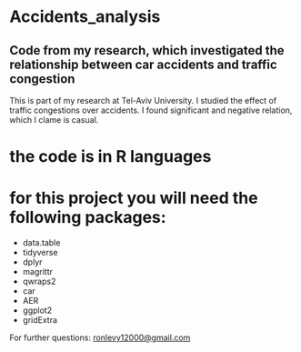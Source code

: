 # Accidents_analysis
## Code from my research, which investigated the relationship between car accidents and traffic congestion

This is part of my research at Tel-Aviv University. I studied the effect of traffic congestions over accidents. 
I found significant and negative relation, which I clame is casual.

# the code is in R languages
# for this project you will need the following packages:
- data.table
- tidyverse
- dplyr
- magrittr
- qwraps2
- car
- AER
- ggplot2
- gridExtra
 

 For further questions: ronlevy12000@gmail.com
